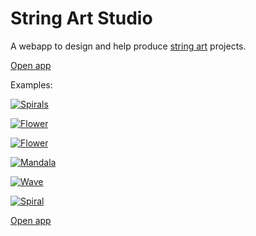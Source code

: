 # String Art Studio

A webapp to design and help produce [string art](https://en.wikipedia.org/wiki/String_art) projects.

[Open app](https://www.stringart.app)

Examples:

[![Spirals](https://gcdn.pbrd.co/images/7BcwTQ5Do0zw.png?o=1)](https://www.stringart.app/?pattern=spirals)

[![Flower](https://i.ibb.co/xDbrXLf/Flower-1.png)](https://www.stringart.app/?pattern=flower)

[![Flower](https://i.ibb.co/ryxznSg/Maurer-Rose.png)](https://www.stringart.app/?pattern=maurer_rose)

[![Mandala](https://gcdn.pbrd.co/images/H4KMSs2HicgO.png?o=1)](https://www.stringart.app/?pattern=mandala)

[![Wave](https://i.ibb.co/fC5NLM5/Wave.png)](https://www.stringart.app/?pattern=wave)

[![Spiral](https://i.ibb.co/ZfcGyBW/Spiral.png)](https://www.stringart.app/?pattern=spiral)

[Open app](https://www.stringart.app)
